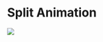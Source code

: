 # Split Animation
![](https://github.com/lilhalzy/Dump/blob/main/animation/Text%20Animation%202/img/SplitAnimation.gif)